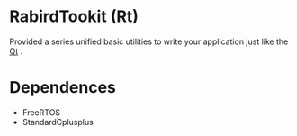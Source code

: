 # RabirdTookit (Rt)

Provided a series unified basic utilities to write your application just like the [Qt](https://www.qt.io/) .

# Dependences

* FreeRTOS
* StandardCplusplus
